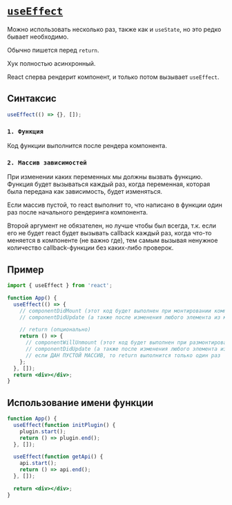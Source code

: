 # [`useEffect`](../index.md)

Можно использовать несколько раз, также как и `useState`, но это редко бывает необходимо.

Обычно пишется перед `return`.

Хук полностью асинхронный.

React сперва рендерит компонент, и только потом вызывает `useEffect`.

## Синтаксис

```jsx
useEffect(() => {}, []);
```

### `1. Функция`

Код функции выполнится после рендера компонента.

### `2. Массив зависимостей`

При изменении каких переменных мы должны вызвать функцию. Функция будет вызываться каждый раз, когда переменная, которая была передана как зависимость, будет изменяться.

Если массив пустой, то react выполнит то, что написано в функции один раз после начального рендеринга компонента.

Второй аргумент не обязателен, но лучше чтобы был всегда, т.к. если его не будет react будет вызывать callback каждый раз, когда что-то меняется в компоненте (не важно где), тем самым вызывая ненужное количество callback-функции без каких-либо проверок.

## Пример

```jsx
import { useEffect } from 'react';

function App() {
  useEffect(() => {
    // componentDidMount (этот код будет выполнен при монтировании компонента)
    // componentDidUpdate (а также после изменения любого элемента из массива зависимостей)

    // return (опционально)
    return () => {
      // componentWillUnmount (этот код будет выполнен при размонтировании компонента)
      // componentDidUpdate (а также после изменения любого элемента из массива зависимостей)
      // если ДАН ПУСТОЙ МАССИВ, то return выполнится только один раз
    };
  }, []);
  return <div></div>;
}
```

## Использование имени функции

```jsx
function App() {
  useEffect(function initPlugin() {
    plugin.start();
    return () => plugin.end();
  }, []);

  useEffect(function getApi() {
    api.start();
    return () => api.end();
  }, []);

  return <div></div>;
}
```
